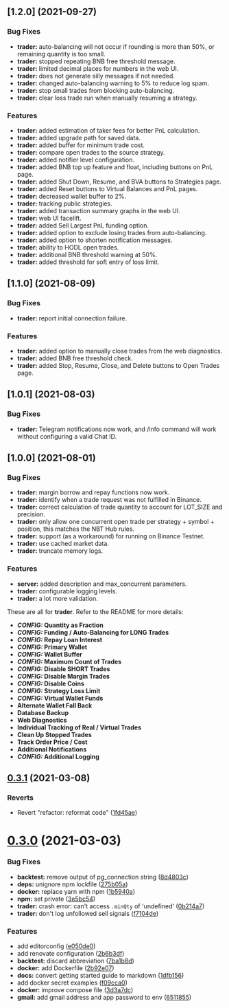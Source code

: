 ## [1.2.0] (2021-09-27)

### Bug Fixes

* **trader:** auto-balancing will not occur if rounding is more than 50%, or remaining quantity is too small.
* **trader:** stopped repeating BNB free threshold message.
* **trader:** limited decimal places for numbers in the web UI.
* **trader:** does not generate silly messages if not needed.
* **trader:** changed auto-balancing warning to 5% to reduce log spam.
* **trader:** stop small trades from blocking auto-balancing.
* **trader:** clear loss trade run when manually resuming a strategy.

### Features

* **trader:** added estimation of taker fees for better PnL calculation.
* **trader:** added upgrade path for saved data.
* **trader:** added buffer for minimum trade cost.
* **trader:** compare open trades to the source strategy.
* **trader:** added notifier level configuration.
* **trader:** added BNB top up feature and float, including buttons on PnL page.
* **trader:** added Shut Down, Resume, and BVA buttons to Strategies page.
* **trader:** added Reset buttons to Virtual Balances and PnL pages.
* **trader:** decreased wallet buffer to 2%.
* **trader:** tracking public strategies.
* **trader:** added transaction summary graphs in the web UI.
* **trader:** web UI facelift.
* **trader:** added Sell Largest PnL funding option.
* **trader:** added option to exclude losing trades from auto-balancing.
* **trader:** added option to shorten notification messages.
* **trader:** ability to HODL open trades.
* **trader:** additional BNB threshold warning at 50%.
* **trader:** added threshold for soft entry of loss limit.

## [1.1.0] (2021-08-09)

### Bug Fixes

* **trader:** report initial connection failure.

### Features

* **trader:** added option to manually close trades from the web diagnostics.
* **trader:** added BNB free threshold check.
* **trader:** added Stop, Resume, Close, and Delete buttons to Open Trades page.

## [1.0.1] (2021-08-03)

### Bug Fixes

* **trader:** Telegram notifications now work, and /info command will work without configuring a valid Chat ID.

## [1.0.0] (2021-08-01)

### Bug Fixes

* **trader:** margin borrow and repay functions now work.
* **trader:** identify when a trade request was not fulfilled in Binance.
* **trader:** correct calculation of trade quantity to account for LOT_SIZE and precision.
* **trader:** only allow one concurrent open trade per strategy + symbol + position, this matches the NBT Hub rules.
* **trader:** support (as a workaround) for running on Binance Testnet.
* **trader:** use cached market data.
* **trader:** truncate memory logs.

### Features
* **server:** added description and max_concurrent parameters.
* **trader:** configurable logging levels.
* **trader:** a lot more validation.

These are all for **trader**. Refer to the README for more details:
* ***CONFIG:* Quantity as Fraction**
* ***CONFIG:* Funding / Auto-Balancing for LONG Trades**
* ***CONFIG:* Repay Loan Interest**
* ***CONFIG:* Primary Wallet**
* ***CONFIG:* Wallet Buffer**
* ***CONFIG:* Maximum Count of Trades**
* ***CONFIG:* Disable SHORT Trades**
* ***CONFIG:* Disable Margin Trades**
* ***CONFIG:* Disable Coins**
* ***CONFIG:* Strategy Loss Limit**
* ***CONFIG:* Virtual Wallet Funds**
* **Alternate Wallet Fall Back**
* **Database Backup**
* **Web Diagnostics**
* **Individual Tracking of Real / Virtual Trades**
* **Clean Up Stopped Trades**
* **Track Order Price / Cost**
* **Additional Notifications**
* ***CONFIG:* Additional Logging**

## [0.3.1](https://github.com/jsappme/node-binance-trader/compare/0.3.0...0.3.1) (2021-03-08)


### Reverts

* Revert "refactor: reformat code" ([1fd45ae](https://github.com/jsappme/node-binance-trader/commit/1fd45aeb6fd70c37d8d998ca040ab1767ac91e33))

# [0.3.0](https://github.com/jsappme/node-binance-trader/compare/0.2.2...0.3.0) (2021-03-03)


### Bug Fixes

* **backtest:** remove output of pg_connection string ([8d4803c](https://github.com/jsappme/node-binance-trader/commit/8d4803c88db1508d4b6136d34c34ca0302aaf7c1))
* **deps:** unignore npm lockfile ([275b05a](https://github.com/jsappme/node-binance-trader/commit/275b05a5f1de5e0344bf454c059a7cb0df036ebb))
* **docker:** replace yarn with npm ([1b5940a](https://github.com/jsappme/node-binance-trader/commit/1b5940ad3f87ab4ea4ada0809f80fb967cc86c3b))
* **npm:** set private ([3e5bc54](https://github.com/jsappme/node-binance-trader/commit/3e5bc541a28b87fc1c7e15ec127218b26b1947d6))
* **trader:** crash error: can't access `.minQty` of 'undefined' ([0b214a7](https://github.com/jsappme/node-binance-trader/commit/0b214a70ff61abd803bf9cf4ac8c47b335938d00))
* **trader:** don't log unfollowed sell signals ([f7104de](https://github.com/jsappme/node-binance-trader/commit/f7104de828d97341078ee0d0e0e1a6cdcb447d05))


### Features

* add editorconfig ([e050de0](https://github.com/jsappme/node-binance-trader/commit/e050de0ecf3193dbd867bfe9b3c333c348ffc6cb))
* add renovate configuration ([2b6b3df](https://github.com/jsappme/node-binance-trader/commit/2b6b3dff2751bc639725a0bae618e9ab9b14e76f))
* **backtest:** discard abbreviation ([7ba1b8d](https://github.com/jsappme/node-binance-trader/commit/7ba1b8dc06cadedb348244ce860c85f5758998b6))
* **docker:** add Dockerfile ([2b92e07](https://github.com/jsappme/node-binance-trader/commit/2b92e076c99666e15ce170a35c4594b33b2c549d))
* **docs:** convert getting started guide to markdown ([1dfb156](https://github.com/jsappme/node-binance-trader/commit/1dfb156da41e649abc3ca034ab420bbf7b9848f3))
* add docker secret examples ([f09cca0](https://github.com/jsappme/node-binance-trader/commit/f09cca00b9bb7acbaa68ff617a638b3c68c38b82))
* **docker:** improve compose file ([3d3a7dc](https://github.com/jsappme/node-binance-trader/commit/3d3a7dcddd33337efbf6176fee64004383cf37ab))
* **gmail:** add gmail address and app password to env ([6511855](https://github.com/jsappme/node-binance-trader/commit/6511855d50a3a2bca791f861b245aee3a95ca822))
